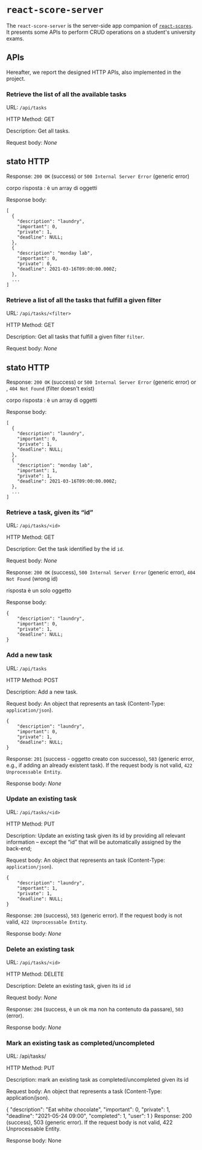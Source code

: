 # `react-score-server`

The `react-score-server` is the server-side app companion of [`react-scores`](https://github.com/polito-wa1-aw1-2021/react-scores). It presents some APIs to perform CRUD operations on a student's university exams.

## APIs
Hereafter, we report the designed HTTP APIs, also implemented in the project.

### __Retrieve the list of all the  available tasks__

URL: `/api/tasks`

HTTP Method: GET

Description: Get all tasks.

Request body: _None_
## stato HTTP
Response: `200 OK` (success) or `500 Internal Server Error` (generic error)

corpo risposta : è un array di oggetti

Response body:
```
[
  {
    "description": "laundry",
    "important": 0,
    "private": 1,
    "deadline": NULL;
  },
  {
    "description": "monday lab",
    "important": 0,
    "private": 0,
    "deadline": 2021-03-16T09:00:00.000Z;
  },
  ...
]
```
### __Retrieve a list of all the tasks that fulfill a given filter__

URL: `/api/tasks/<filter>`

HTTP Method: GET

Description: Get all tasks that fulfill a given filter `filter`.

Request body: _None_
## stato HTTP
Response: `200 OK` (success) or `500 Internal Server Error` (generic error) or , `404 Not Found` (filter doesn't exist)

corpo risposta : è un array di oggetti

Response body:
```
[
  {
    "description": "laundry",
    "important": 0,
    "private": 1,
    "deadline": NULL;
  },
  {
    "description": "monday lab",
    "important": 1,
    "private": 1,
    "deadline": 2021-03-16T09:00:00.000Z;
  },
  ...
]
```

### __Retrieve a task, given its “id”__

URL: `/api/tasks/<id>`

HTTP Method: GET

Description: Get the task identified by the id `id`.

Request body: _None_

Response: `200 OK` (success), `500 Internal Server Error` (generic error), `404 Not Found` (wrong id)

risposta è un solo oggetto

Response body:
```
{
    "description": "laundry",
    "important": 0,
    "private": 1,
    "deadline": NULL;
}
```
### __Add a new task__

URL: `/api/tasks`

HTTP Method: POST

Description: Add a new task.

Request body: An object that represents an task (Content-Type: `application/json`).
```
{
    "description": "laundry",
    "important": 0,
    "private": 1,
    "deadline": NULL;
}
```

Response: `201` (success - oggetto creato con successo), `503` (generic error, e.g., if adding an already existent task). If the request body is not valid, `422 Unprocessable Entity`.

Response body: _None_

### __Update an existing task__

URL: `/api/tasks/<id>`

HTTP Method: PUT

Description: Update an existing task given its id by providing all relevant information – except the “id” that will be automatically assigned by the back-end;

Request body: An object that represents an task (Content-Type: `application/json`).
```
{
    "description": "laundry",
    "important": 1,
    "private": 1,
    "deadline": NULL;
}
```

Response: `200` (success), `503` (generic error). If the request body is not valid, `422 Unprocessable Entity`.

Response body: _None_

### __Delete an existing task__

URL: `/api/tasks/<id>`

HTTP Method: DELETE

Description: Delete an existing task, given its id `id`

Request body: _None_

Response: `204` (success, è un ok ma non ha contenuto da passare), `503` (error).

Response body: _None_

### __Mark an existing task as completed/uncompleted__

URL: /api/tasks/<id>

HTTP Method: PUT

Description: mark an existing task as completed/uncompleted given its id

Request body: An object that represents a task (Content-Type: application/json).

  {
    "description": "Eat whitw chocolate",
    "important": 0,
    "private": 1,
    "deadline": "2021-05-24 09:00",
    "completed": 1,
    "user": 1
  }
Response: 200 (success), 503 (generic error). If the request body is not valid, 422 Unprocessable Entity.

Response body: None